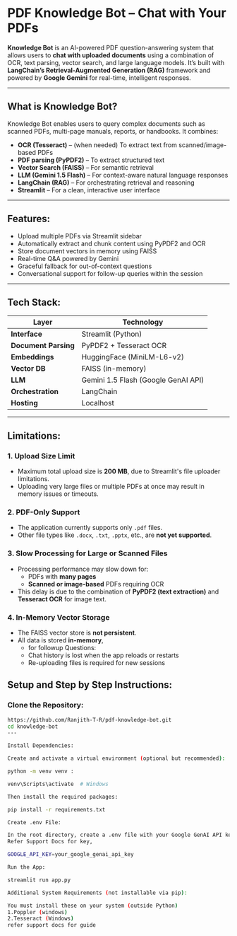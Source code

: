 # PDF Knowledge Bot – Chat with Your PDFs

**Knowledge Bot** is an AI-powered PDF question-answering system that allows users to **chat with uploaded documents** using a combination of OCR, text parsing, vector search, and large language models. It’s built with **LangChain’s Retrieval-Augmented Generation (RAG)** framework and powered by **Google Gemini** for real-time, intelligent responses.

---

##  What is Knowledge Bot?

Knowledge Bot enables users to query complex documents such as scanned PDFs, multi-page manuals, reports, or handbooks. It combines:

- **OCR (Tesseract)** – (when needed) To extract text from scanned/image-based PDFs  
- **PDF parsing (PyPDF2)** – To extract structured text  
- **Vector Search (FAISS)** – For semantic retrieval  
- **LLM (Gemini 1.5 Flash)** – For context-aware natural language responses  
- **LangChain (RAG)** – For orchestrating retrieval and reasoning  
- **Streamlit** – For a clean, interactive user interface

---

##  Features:

-  Upload multiple PDFs via Streamlit sidebar  
-  Automatically extract and chunk content using PyPDF2 and OCR  
-  Store document vectors in memory using FAISS  
-  Real-time Q&A powered by Gemini  
-  Graceful fallback for out-of-context questions  
-  Conversational support for follow-up queries within the session  

---

## Tech Stack:

| Layer               | Technology                          |
|--------------------|--------------------------------------|
| **Interface**       | Streamlit (Python)                   |
| **Document Parsing**| PyPDF2 + Tesseract OCR               |
| **Embeddings**      | HuggingFace (MiniLM-L6-v2)           |
| **Vector DB**       | FAISS (in-memory)                    |
| **LLM**             | Gemini 1.5 Flash (Google GenAI API)  |
| **Orchestration**   | LangChain                            |
| **Hosting**         | Localhost                            |

---

##  Limitations:

### 1. Upload Size Limit  
- Maximum total upload size is **200 MB**, due to Streamlit's file uploader limitations.  
- Uploading very large files or multiple PDFs at once may result in memory issues or timeouts.

### 2. PDF-Only Support  
- The application currently supports only `.pdf` files.  
- Other file types like `.docx`, `.txt`, `.pptx`, etc., are **not yet supported**.

### 3. Slow Processing for Large or Scanned Files  
- Processing performance may slow down for:
  - PDFs with **many pages**
  - **Scanned or image-based** PDFs requiring OCR  
- This delay is due to the combination of **PyPDF2 (text extraction)** and **Tesseract OCR** for image text.

### 4. In-Memory Vector Storage  
- The FAISS vector store is **not persistent**.  
- All data is stored **in-memory**,
  - for followup Questions: 
  - Chat history is lost when the app reloads or restarts  
  - Re-uploading files is required for new sessions

  
##  Setup and Step by Step Instructions:

### Clone the Repository: 

```bash
https://github.com/Ranjith-T-R/pdf-knowledge-bot.git
cd knowledge-bot
---

Install Dependencies:

Create and activate a virtual environment (optional but recommended):

python -m venv venv :

venv\Scripts\activate  # Windows

Then install the required packages:

pip install -r requirements.txt

Create .env File:

In the root directory, create a .env file with your Google GenAI API key:
Refer Support Docs for key,

GOOGLE_API_KEY=your_google_genai_api_key

Run the App:

streamlit run app.py

Additional System Requirements (not installable via pip):

You must install these on your system (outside Python)
1.Poppler (windows)
2.Tesseract (Windows)
refer support docs for guide 
